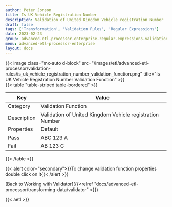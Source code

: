 ```yaml
---
author: Peter Jonson
title: Is UK Vehicle Registration Number
description: Validation of United Kingdom Vehicle registration Number
draft: false
tags: ['Transformation', 'Validation Rules', 'Regular Expressions']
date: 2023-02-23
group: advanced-etl-processor-enterprise-regular-expressions-validation
menu: advanced-etl-processor-enterprise
layout: docs
---
```


{{< image class="mx-auto d-block"  src="/images/etl/advanced-etl-processor/validation-rules/is_uk_vehicle_registration_number_validation_function.png" title="Is UK Vehicle Registration Number Validation Function" >}}
\
{{< table "table-striped table-bordered" >}}

| Key         | Value                                                    |
| ----------- | -------------------------------------------------------- |
| Category    | Validation Function                                      |
| Description | Validation of United Kingdom Vehicle registration Number |
| Properties  | Default                                                  |
| Pass        | ABC 123 A                                                |
| Fail        | AB 123 C                                                 |

{{< /table >}}

{{< alert color="secondary">}}To change validation function properties double click on it{{< /alert >}}

[Back to Working with Validator]({{<relref "docs/advanced-etl-processor/transforming-data/validator" >}})

{{< aetl >}}
